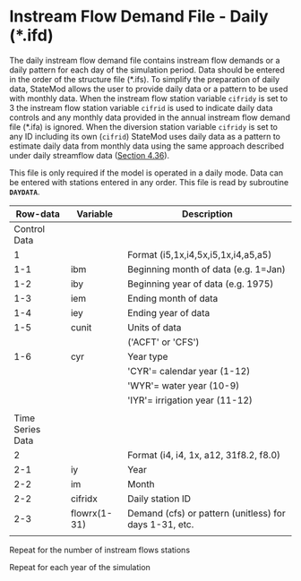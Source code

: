 # Instream Flow Demand File - Daily (*.ifd) #

The daily instream flow demand file contains instream flow demands or a daily pattern for each day of the simulation period. Data should be 
entered in the order of the structure file (\*.ifs). To simplify the preparation of daily data, StateMod allows the user to provide daily data 
or a pattern to be used with monthly data. When the instream flow station variable `cifridy` is set to 3 the instream flow station variable `cifrid` 
is used to indicate daily data controls and any monthly data provided in the annual instream flow demand file (\*.ifa) is ignored. When the diversion 
station variable `cifridy` is set to any ID including its own (`cifrid`) StateMod uses daily data as a pattern to estimate daily data from monthly data 
using the same approach described under daily streamflow data ([Section 4.36](../InputDescription/436.md)).

This file is only required if the model is operated in a daily mode. Data can be entered with stations entered in any order. This file is read by 
subroutine **`DAYDATA`**.

| Row-data							| Variable						| Description 								|				
| ------------------				| --------------------			| --------									|
| Control Data						| 								| 											|
| 1	 								| 								| Format (i5,1x,i4,5x,i5,1x,i4,a5,a5)
| 1-1								| ibm							| Beginning month of data (e.g. 1=Jan)
| 1-2								| iby							| Beginning year of data (e.g. 1975)
| 1-3								| iem							| Ending month of data
| 1-4								| iey							| Ending year of data 
| 1-5								| cunit							| Units of data 
| 									| 								| ('ACFT' or 'CFS')
| 1-6								| cyr							| Year type 
| 									| 								| 'CYR'= calendar year (1-12)
| 									| 								| 'WYR'= water year (10-9)
| 									| 								| 'IYR'= irrigation year (11-12) 
| | | |
| Time Series Data | | |
| 2									| 								| Format (i4, i4, 1x, a12, 31f8.2, f8.0)
| 2-1								| iy							| Year
| 2-2								| im							| Month
| 2-2								| cifridx						| Daily station ID
| 2-3								| flowrx(1-31)					| Demand (cfs) or pattern (unitless) for days 1-31, etc.
| | | |

Repeat for the number of instream flows stations

Repeat for each year of the simulation
